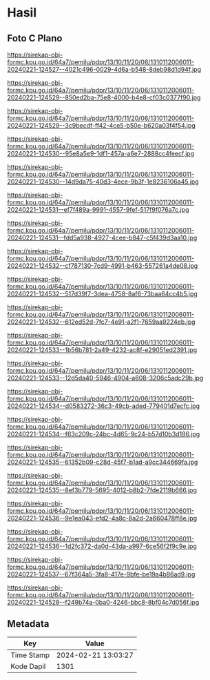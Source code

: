 # Hasil

## Foto C Plano

https://sirekap-obj-formc.kpu.go.id/64a7/pemilu/pdpr/13/10/11/20/06/1310112006011-20240221-124527--4021c496-0029-4d6a-b548-8deb98d1d94f.jpg

https://sirekap-obj-formc.kpu.go.id/64a7/pemilu/pdpr/13/10/11/20/06/1310112006011-20240221-124529--850ed2ba-75e8-4000-b4e8-cf03c0377f90.jpg

https://sirekap-obj-formc.kpu.go.id/64a7/pemilu/pdpr/13/10/11/20/06/1310112006011-20240221-124529--3c9becdf-ff42-4ce5-b50e-b620a03f4f54.jpg

https://sirekap-obj-formc.kpu.go.id/64a7/pemilu/pdpr/13/10/11/20/06/1310112006011-20240221-124530--95e8a5e9-1df1-457a-a6e7-2888cc4feecf.jpg

https://sirekap-obj-formc.kpu.go.id/64a7/pemilu/pdpr/13/10/11/20/06/1310112006011-20240221-124530--14d9da75-40d3-4ece-9b3f-1e8236106a45.jpg

https://sirekap-obj-formc.kpu.go.id/64a7/pemilu/pdpr/13/10/11/20/06/1310112006011-20240221-124531--ef7f489a-9991-4557-9fef-517f9f076a7c.jpg

https://sirekap-obj-formc.kpu.go.id/64a7/pemilu/pdpr/13/10/11/20/06/1310112006011-20240221-124531--fdd5a938-4927-4cee-b847-c5f439d3aa10.jpg

https://sirekap-obj-formc.kpu.go.id/64a7/pemilu/pdpr/13/10/11/20/06/1310112006011-20240221-124532--cf787130-7cd9-4991-b463-557261a4de08.jpg

https://sirekap-obj-formc.kpu.go.id/64a7/pemilu/pdpr/13/10/11/20/06/1310112006011-20240221-124532--517d39f7-3dea-4758-8af6-73baa64cc4b5.jpg

https://sirekap-obj-formc.kpu.go.id/64a7/pemilu/pdpr/13/10/11/20/06/1310112006011-20240221-124532--612ed52d-7fc7-4e91-a2f1-7659aa9224eb.jpg

https://sirekap-obj-formc.kpu.go.id/64a7/pemilu/pdpr/13/10/11/20/06/1310112006011-20240221-124533--1b56b781-2a49-4232-ac8f-e29051ed2391.jpg

https://sirekap-obj-formc.kpu.go.id/64a7/pemilu/pdpr/13/10/11/20/06/1310112006011-20240221-124533--12d5da40-5946-4904-a608-3206c5adc29b.jpg

https://sirekap-obj-formc.kpu.go.id/64a7/pemilu/pdpr/13/10/11/20/06/1310112006011-20240221-124534--d0583272-36c3-49cb-aded-779401d7ecfc.jpg

https://sirekap-obj-formc.kpu.go.id/64a7/pemilu/pdpr/13/10/11/20/06/1310112006011-20240221-124534--f63c209c-24bc-4d65-9c24-b57d10b3d186.jpg

https://sirekap-obj-formc.kpu.go.id/64a7/pemilu/pdpr/13/10/11/20/06/1310112006011-20240221-124535--61352b09-c28d-45f7-b1ad-a9cc344669fa.jpg

https://sirekap-obj-formc.kpu.go.id/64a7/pemilu/pdpr/13/10/11/20/06/1310112006011-20240221-124535--8ef3b779-5695-4012-b8b2-7fde2119b666.jpg

https://sirekap-obj-formc.kpu.go.id/64a7/pemilu/pdpr/13/10/11/20/06/1310112006011-20240221-124536--9e1ea043-efd2-4a8c-8a2d-2a660478ff8e.jpg

https://sirekap-obj-formc.kpu.go.id/64a7/pemilu/pdpr/13/10/11/20/06/1310112006011-20240221-124536--1d2fc372-da0d-43da-a997-6ce56f2f9c9e.jpg

https://sirekap-obj-formc.kpu.go.id/64a7/pemilu/pdpr/13/10/11/20/06/1310112006011-20240221-124537--67f364a5-3fa8-417e-9bfe-be19a4b86ad9.jpg

https://sirekap-obj-formc.kpu.go.id/64a7/pemilu/pdpr/13/10/11/20/06/1310112006011-20240221-124528--f249b74a-0ba0-4246-bbc8-8bf04c7d056f.jpg


## Metadata

| Key        | Value               |
| ---------- | ------------------- |
| Time Stamp | 2024-02-21 13:03:27 |
| Kode Dapil | 1301                |



